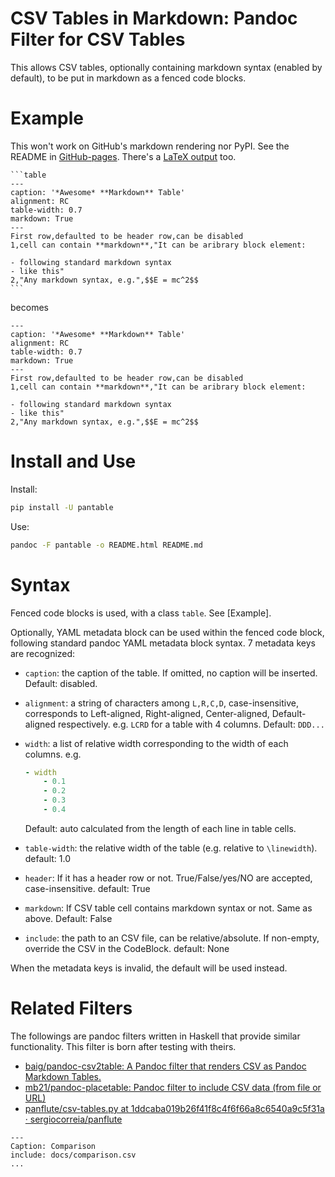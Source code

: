 # CSV Tables in Markdown: Pandoc Filter for CSV Tables

This allows CSV tables, optionally containing markdown syntax (enabled by default), to be put in markdown as a fenced code blocks.

# Example

This won't work on GitHub's markdown rendering nor PyPI. See the README in [GitHub-pages](https://ickc.github.io/pantable/). There's a [LaTeX output](https://ickc.github.io/pantable/README.pdf) too.

~~~
```table
---
caption: '*Awesome* **Markdown** Table'
alignment: RC
table-width: 0.7
markdown: True
---
First row,defaulted to be header row,can be disabled
1,cell can contain **markdown**,"It can be aribrary block element:

- following standard markdown syntax
- like this"
2,"Any markdown syntax, e.g.",$$E = mc^2$$
```
~~~

becomes

```table
---
caption: '*Awesome* **Markdown** Table'
alignment: RC
table-width: 0.7
markdown: True
---
First row,defaulted to be header row,can be disabled
1,cell can contain **markdown**,"It can be aribrary block element:

- following standard markdown syntax
- like this"
2,"Any markdown syntax, e.g.",$$E = mc^2$$
```

# Install and Use

Install:

```bash
pip install -U pantable
```

Use:

```bash
pandoc -F pantable -o README.html README.md
```

# Syntax

Fenced code blocks is used, with a class `table`. See [Example].

Optionally, YAML metadata block can be used within the fenced code block, following standard pandoc YAML metadata block syntax. 7 metadata keys are recognized:

-   `caption`: the caption of the table. If omitted, no caption will be inserted.
    Default: disabled.

-   `alignment`: a string of characters among `L,R,C,D`, case-insensitive,
        corresponds to Left-aligned, Right-aligned,
        Center-aligned, Default-aligned respectively.
    e.g. `LCRD` for a table with 4 columns.
    Default: `DDD...`

-   `width`: a list of relative width corresponding to the width of each columns.
    e.g.

    ```yaml
    - width
        - 0.1
        - 0.2
        - 0.3
        - 0.4
    ```

    Default: auto calculated from the length of each line in table cells.

-   `table-width`: the relative width of the table (e.g. relative to `\linewidth`).
    default: 1.0

-   `header`: If it has a header row or not.
    True/False/yes/NO are accepted, case-insensitive.
    default: True

-   `markdown`: If CSV table cell contains markdown syntax or not.
     Same as above.
     Default: False

-   `include`: the path to an CSV file, can be relative/absolute.
    If non-empty, override the CSV in the CodeBlock.
    default: None

When the metadata keys is invalid, the default will be used instead.

# Related Filters

The followings are pandoc filters written in Haskell that provide similar functionality. This filter is born after testing with theirs.

-   [baig/pandoc-csv2table: A Pandoc filter that renders CSV as Pandoc Markdown Tables.](https://github.com/baig/pandoc-csv2table)
-   [mb21/pandoc-placetable: Pandoc filter to include CSV data (from file or URL)](https://github.com/mb21/pandoc-placetable)
-   [panflute/csv-tables.py at 1ddcaba019b26f41f8c4f6f66a8c6540a9c5f31a · sergiocorreia/panflute](https://github.com/sergiocorreia/panflute/blob/1ddcaba019b26f41f8c4f6f66a8c6540a9c5f31a/docs/source/csv-tables.py)

```table
---
Caption: Comparison
include: docs/comparison.csv
...
```